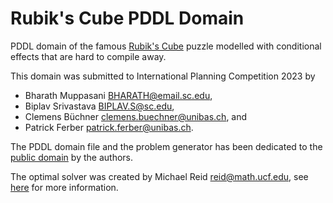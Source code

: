 # Rubik's Cube PDDL Domain

PDDL domain of the famous [Rubik's Cube](https://en.wikipedia.org/wiki/Rubik%27s_Cube)
puzzle modelled with conditional effects that are hard to compile away.

This domain was submitted to International Planning Competition 2023 by
 - Bharath Muppasani <BHARATH@email.sc.edu>,
 - Biplav Srivastava <BIPLAV.S@sc.edu>,
 - Clemens Büchner <clemens.buechner@unibas.ch>, and
 - Patrick Ferber <patrick.ferber@unibas.ch>.

The PDDL domain file and the problem generator has been dedicated to the
[public domain](https://en.wikipedia.org/wiki/Public_domain) by the authors.

The optimal solver was created by Michael Reid <reid@math.ucf.edu>,
see [here](https://www.cflmath.com/~reid/Rubik/optimal_solver.html) for more
information.
